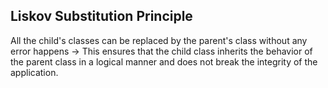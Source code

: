 ## Liskov Substitution Principle

All the child's classes can be replaced by the parent's class without any error happens -> This ensures that the child class inherits the behavior of the parent class in a logical manner and does not break the integrity of the application.
